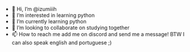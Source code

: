 - 👋 Hi, I’m @izumiiih
- 👀 I’m interested in learning python 
- 🌱 I’m currently learning python
- 💞️ I’m looking to collaborate on studying together
- 📫 How to reach me add me on discord and send me a message!
BTW I can also speak english and portuguese ;)

<!---
izumiiih/izumiiih is a ✨ special ✨ repository because its `README.md` (this file) appears on your GitHub profile.
You can click the Preview link to take a look at your changes.
--->
